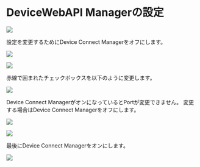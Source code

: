 # DeviceWebAPI Managerの設定

![](./img/setting001.png)

設定を変更するためにDevice Connect Managerをオフにします。

![](./img/setting002.png)

![](./img/setting003.png)

赤線で囲まれたチェックボックスを以下のように変更します。

![](./img/setting004.png)

Device Connect ManagerがオンになっているとPortが変更できません。
変更する場合はDevice Connect Managerをオフにします。

![](./img/setting005.png)

![](./img/setting006.png)

最後にDevice Connect Managerをオンにします。

![](./img/setting007.png)
